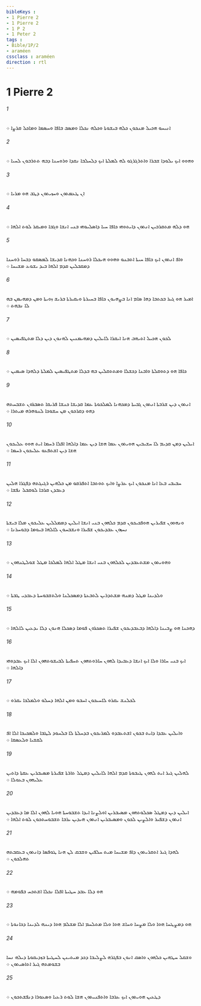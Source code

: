 ```yaml
---
bibleKeys : 
- 1 Pierre 2
- 1 Pierre 2
- 1 P 2
- 1 Peter 2
tags : 
- Bible/1P/2
- araméen
cssclass : araméen
direction : rtl
---
```


# 1 Pierre 2

###### 1
ܐܢܝܚܘ ܗܟܝܠ ܡܢܟܘܢ ܟܠܗ ܒܝܫܘܬܐ ܘܟܠܗ ܢܟܠܐ ܘܡܤܒ ܒܐܦܐ ܘܚܤܡܐ ܘܡܐܟܠ ܩܪܨܐ ܀
###### 2
ܘܗܘܘ ܐܝܟ ܝܠܘܕܐ ܫܒܪܐ ܘܐܬܪܓܪܓܘ ܠܗ ܠܡܠܬܐ ܐܝܟ ܕܠܚܠܒܐ ܢܩܕܐ ܘܪܘܚܢܐ ܕܒܗ ܬܬܪܒܘܢ ܠܚܝܐ ܀
###### 3
ܐܢ ܛܥܡܬܘܢ ܘܚܙܝܬܘܢ ܕܛܒ ܗܘ ܡܪܝܐ ܀
###### 4
ܗܘ ܕܠܗ ܡܬܩܪܒܝܢ ܐܢܬܘܢ ܕܐܝܬܘܗܝ ܟܐܦܐ ܚܝܐ ܕܐܤܠܝܘܗܝ ܒܢܝ ܐܢܫܐ ܘܓܒܐ ܘܡܝܩܪ ܠܘܬ ܐܠܗܐ ܀
###### 5
ܘܐܦ ܐܢܬܘܢ ܐܝܟ ܟܐܦܐ ܚܝܬܐ ܐܬܒܢܘ ܘܗܘܘ ܗܝܟܠܐ ܪܘܚܢܐ ܘܟܗܢܐ ܩܕܝܫܐ ܠܡܤܩܘ ܕܒܚܐ ܪܘܚܢܐ ܕܡܩܒܠܝܢ ܩܕܡ ܐܠܗܐ ܒܝܕ ܝܫܘܥ ܡܫܝܚܐ ܀
###### 6
ܐܡܝܪ ܗܘ ܓܝܪ ܒܟܬܒܐ ܕܗܐ ܤܐܡ ܐܢܐ ܒܨܗܝܘܢ ܟܐܦܐ ܒܚܝܪܬܐ ܘܝܩܝܪܬܐ ܒܪܝܫ ܙܘܝܬܐ ܘܡܢ ܕܡܗܝܡܢ ܒܗ ܠܐ ܢܒܗܬ ܀
###### 7
ܠܟܘܢ ܗܟܝܠ ܐܬܝܗܒ ܗܢܐ ܐܝܩܪܐ ܠܐܝܠܝܢ ܕܡܗܝܡܢܝܢ ܠܗܢܘܢ ܕܝܢ ܕܠܐ ܡܬܛܦܝܤܝܢ ܀
###### 8
ܟܐܦܐ ܗܘ ܕܬܘܩܠܬܐ ܘܐܒܢܐ ܕܟܫܠܐ ܘܡܬܬܩܠܝܢ ܒܗ ܒܕܠܐ ܡܬܛܦܝܤܝܢ ܠܡܠܬܐ ܕܠܗܕܐ ܤܝܡܝܢ ܀
###### 9
ܐܢܬܘܢ ܕܝܢ ܫܪܒܬܐ ܐܢܬܘܢ ܓܒܝܬܐ ܕܡܟܗܢܐ ܠܡܠܟܘܬܐ ܥܡܐ ܩܕܝܫܐ ܟܢܫܐ ܦܪܝܩܐ ܬܤܒܪܘܢ ܬܫܒܚܬܗ ܕܗܘ ܕܩܪܟܘܢ ܡܢ ܚܫܘܟܐ ܠܢܘܗܪܗ ܡܝܬܪܐ ܀
###### 10
ܐܝܠܝܢ ܕܡܢ ܩܕܝܡ ܠܐ ܚܫܝܒܝܢ ܗܘܝܬܘܢ ܥܡܐ ܗܫܐ ܕܝܢ ܥܡܐ ܕܐܠܗܐ ܐܦܠܐ ܪܚܡܐ ܐܝܬ ܗܘܘ ܥܠܝܟܘܢ ܗܫܐ ܕܝܢ ܐܫܬܦܥܘ ܥܠܝܟܘܢ ܪܚܡܐ ܀
###### 11
ܚܒܝܒܝ ܒܥܐ ܐܢܐ ܡܢܟܘܢ ܐܝܟ ܥܪܨܐ ܘܐܝܟ ܬܘܬܒܐ ܐܬܦܪܩܘ ܡܢ ܟܠܗܝܢ ܪܓܝܓܬܗ ܕܦܓܪܐ ܗܠܝܢ ܕܥܒܕܢ ܩܪܒܐ ܠܘܩܒܠ ܢܦܫܐ ܀
###### 12
ܘܢܗܘܘܢ ܫܦܝܪܝܢ ܗܘܦܟܝܟܘܢ ܩܕܡ ܟܠܗܘܢ ܒܢܝ ܐܢܫܐ ܐܝܠܝܢ ܕܡܡܠܠܝܢ ܥܠܝܟܘܢ ܡܠܐ ܒܝܫܬܐ ܢܚܙܘܢ ܥܒܕܝܟܘܢ ܫܦܝܪܐ ܘܢܫܒܚܘܢ ܠܐܠܗܐ ܒܝܘܡܐ ܕܒܘܚܪܢܐ ܀
###### 13
ܘܗܘܝܬܘܢ ܡܫܬܥܒܕܝܢ ܠܟܠܗܘܢ ܒܢܝ ܐܢܫܐ ܡܛܠ ܐܠܗܐ ܠܡܠܟܐ ܡܛܠ ܫܘܠܛܢܗܘܢ ܀
###### 14
ܘܠܕܝܢܐ ܡܛܠ ܕܡܢܗ ܡܫܬܕܪܝܢ ܠܬܒܥܬܐ ܕܡܤܟܠܢܐ ܘܠܬܫܒܘܚܬܐ ܕܥܒܕܝ ܛܒܬܐ ܀
###### 15
ܕܗܟܢܐ ܗܘ ܨܒܝܢܐ ܕܐܠܗܐ ܕܒܥܒܕܝܟܘܢ ܫܦܝܪܐ ܬܤܟܪܘܢ ܦܘܡܐ ܕܤܟܠܐ ܗܢܘܢ ܕܠܐ ܝܕܥܝܢ ܠܐܠܗܐ ܀
###### 16
ܐܝܟ ܒܢܝ ܚܐܪܐ ܘܠܐ ܐܝܟ ܐܢܫܐ ܕܥܒܝܕܐ ܠܗܘܢ ܚܐܪܘܬܗܘܢ ܬܚܦܝܬܐ ܠܒܝܫܘܬܗܘܢ ܐܠܐ ܐܝܟ ܥܒܕܘܗܝ ܕܐܠܗܐ ܀
###### 17
ܠܟܠܢܫ ܝܩܪܘ ܠܐܚܝܟܘܢ ܐܚܒܘ ܘܡܢ ܐܠܗܐ ܕܚܠܘ ܘܠܡܠܟܐ ܝܩܪܘ ܀
###### 18
ܘܐܝܠܝܢ ܥܒܕܐ ܕܐܝܬ ܒܟܘܢ ܐܫܬܥܒܕܘ ܠܡܪܝܟܘܢ ܒܕܚܠܬܐ ܠܐ ܒܠܚܘܕ ܠܛܒܐ ܘܠܡܟܝܟܐ ܐܠܐ ܐܦ ܠܩܫܝܐ ܘܠܥܤܩܐ ܀
###### 19
ܠܗܠܝܢ ܓܝܪ ܐܝܬ ܠܗܘܢ ܛܝܒܘܬܐ ܩܕܡ ܐܠܗܐ ܠܐܝܠܝܢ ܕܡܛܠ ܬܐܪܬܐ ܫܦܝܪܬܐ ܡܤܝܒܪܝܢ ܥܩܬܐ ܕܐܬܝܢ ܥܠܝܗܘܢ ܒܥܘܠܐ ܀
###### 20
ܐܝܠܝܢ ܕܝܢ ܕܡܛܠ ܤܟܠܘܬܗܘܢ ܡܤܝܒܪܝܢ ܐܘܠܨܢܐ ܐܝܕܐ ܬܫܒܘܚܬܐ ܗܘܝܐ ܠܗܘܢ ܐܠܐ ܡܐ ܕܥܒܕܝܢ ܐܢܬܘܢ ܕܫܦܝܪ ܘܐܠܨܝܢ ܠܟܘܢ ܘܡܤܝܒܪܝܢ ܐܢܬܘܢ ܗܝܕܝܢ ܝܪܒܐ ܬܫܒܘܚܬܟܘܢ ܠܘܬ ܐܠܗܐ ܀
###### 21
ܠܗܕܐ ܓܝܪ ܐܬܩܪܝܬܘܢ ܕܐܦ ܡܫܝܚܐ ܡܝܬ ܚܠܦܝܢ ܘܫܒܩ ܠܢ ܗܢܐ ܛܘܦܤܐ ܕܐܢܬܘܢ ܒܥܩܒܬܗ ܬܗܠܟܘܢ ܀
###### 22
ܗܘ ܕܠܐ ܥܒܕ ܚܛܝܬܐ ܐܦܠܐ ܢܟܠܐ ܐܫܬܟܚ ܒܦܘܡܗ ܀
###### 23
ܗܘ ܕܡܨܛܚܐ ܗܘܐ ܘܠܐ ܡܨܚܐ ܘܚܐܫ ܗܘܐ ܘܠܐ ܡܬܠܚܡ ܐܠܐ ܡܫܠܡ ܗܘܐ ܕܝܢܗ ܠܕܝܢܐ ܕܟܐܢܘܬܐ ܀
###### 24
ܘܫܩܠ ܚܛܗܝܢ ܟܠܗܘܢ ܘܐܤܩ ܐܢܘܢ ܒܦܓܪܗ ܠܨܠܝܒܐ ܕܟܕ ܡܝܬܝܢܢ ܠܚܛܝܬܐ ܒܙܕܝܩܘܬܐ ܕܝܠܗ ܢܚܐ ܒܫܘܡܬܗ ܓܝܪ ܐܬܐܤܝܬܘܢ ܀
###### 25
ܕܛܥܝܢ ܗܘܝܬܘܢ ܐܝܟ ܥܪܒܐ ܘܐܬܦܢܝܬܘܢ ܗܫܐ ܠܘܬ ܪܥܝܐ ܘܤܥܘܪܐ ܕܢܦܫܬܟܘܢ ܀
